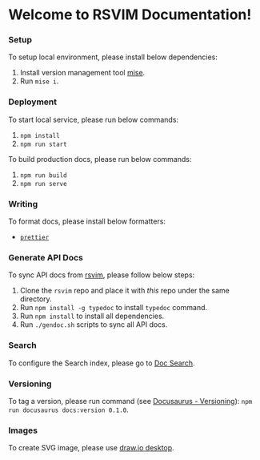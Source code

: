 # Welcome to RSVIM Documentation!

### Setup

To setup local environment, please install below dependencies:

1. Install version management tool [mise](https://github.com/jdx/mise).
2. Run `mise i`.

### Deployment

To start local service, please run below commands:

1. `npm install`
2. `npm run start`

To build production docs, please run below commands:

1. `npm run build`
2. `npm run serve`

### Writing

To format docs, please install below formatters:

- [`prettier`](https://prettier.io/)

### Generate API Docs

To sync API docs from [rsvim](https://github.com/rsvim/rsvim), please follow below steps:

1. Clone the `rsvim` repo and place it with _this_ repo under the same directory.
2. Run `npm install -g typedoc` to install `typedoc` command.
3. Run `npm install` to install all dependencies.
4. Run `./gendoc.sh` scripts to sync all API docs.

### Search

To configure the Search index, please go to [Doc Search](https://docsearch.algolia.com/).

### Versioning

To tag a version, please run command (see [Docusaurus - Versioning](https://docusaurus.io/docs/versioning)): `npm run docusaurus docs:version 0.1.0`.

### Images

To create SVG image, please use [draw.io desktop](https://github.com/jgraph/drawio-desktop/releases).
